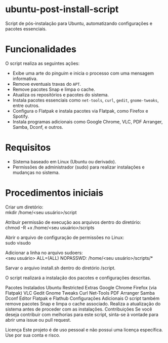 # ubuntu-post-install-script

Script de pós-instalação para Ubuntu, automatizando configurações e pacotes essenciais.

# Funcionalidades

O script realiza as seguintes ações:

- Exibe uma arte do pinguim e inicia o processo com uma mensagem informativa.
- Remove eventuais travas do `APT`.
- Remove pacotes Snap e limpa o cache.
- Atualiza os repositórios e pacotes do sistema.
- Instala pacotes essenciais como `net-tools`, `curl`, `gedit`, `gnome-tweaks`, entre outros.
- Configura o Flatpak e instala pacotes via Flatpak, como Firefox e Spotify.
- Instala programas adicionais como Google Chrome, VLC, PDF Arranger, Samba, Dconf, e outros.

# Requisitos

- Sistema baseado em Linux (Ubuntu ou derivado).
- Permissões de administrador (sudo) para realizar instalações e mudanças no sistema.

# Procedimentos iniciais

Criar um diretório:<br>
mkdir /home/<seu usuário>/script

Atribuir permissão de execução aos arquivos dentro do diretório:<br>
chmod -R +x /home/<seu usuário>/scripts

Abrir o arquivo de configuração de permissões no Linux:<br>
sudo visudo

Adicionar a linha no arquivo sudoers:<br>
<seu usuário> ALL=(ALL) NOPASSWD: /home/<seu usuário>/scripts/*

Sarvar o arquivo install.sh dentro do diretório /script.


O script realizará a instalação dos pacotes e configurações descritas.

Pacotes Instalados
Ubuntu Restricted Extras
Google Chrome
Firefox (via Flatpak)
VLC
Gedit
Gnome Tweaks
Curl
Net-Tools
PDF Arranger
Samba
Dconf Editor
Flatpak e Flathub
Configurações Adicionais
O script também remove pacotes Snap e limpa o cache associado.
Realiza a atualização do sistema antes de proceder com as instalações.
Contribuições
Se você deseja contribuir com melhorias para este script, sinta-se à vontade para abrir uma issue ou pull request.

Licença
Este projeto é de uso pessoal e não possui uma licença específica. Use por sua conta e risco.
